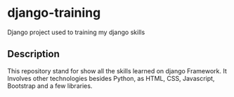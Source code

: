 # django-training
Django project used to training my django skills


## Description

This repository stand for show all the skills learned on django Framework. It Involves other technologies besides Python, as HTML, CSS, Javascript, Bootstrap and a few libraries.



